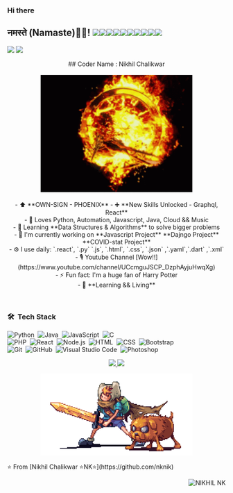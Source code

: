 ### Hi there 
<!--
**nknik/nknik** is a ✨ _special_ ✨ repository because its `README.md` (this file) appears on your GitHub profile.

Here are some ideas to get you started:

- 🔭 I’m currently working on ...
- 🌱 I’m currently learning ...
- 👯 I’m looking to collaborate on ...
- 🤔 I’m looking for help with ...
- 💬 Ask me about ...
- 📫 How to reach me: ...
- 😄 Pronouns: ...
- ⚡ Fun fact: ...
-->

<h2>नमस्ते (Namaste)🙏🏻! <img src="https://media.giphy.com/media/12oufCB0MyZ1Go/giphy.gif" width="50"><img src="https://media.giphy.com/media/12oufCB0MyZ1Go/giphy.gif" width="50"><img src="https://media.giphy.com/media/12oufCB0MyZ1Go/giphy.gif" width="50"><img src="https://media.giphy.com/media/12oufCB0MyZ1Go/giphy.gif" width="50"><img src="https://media.giphy.com/media/12oufCB0MyZ1Go/giphy.gif" width="50"><img src="https://media.giphy.com/media/12oufCB0MyZ1Go/giphy.gif" width="50"><img src="https://media.giphy.com/media/12oufCB0MyZ1Go/giphy.gif" width="50"><img src="https://media.giphy.com/media/12oufCB0MyZ1Go/giphy.gif" width="50"><img src="https://media.giphy.com/media/12oufCB0MyZ1Go/giphy.gif" width="50"><img src="https://media.giphy.com/media/12oufCB0MyZ1Go/giphy.gif" width="50"></h2>
  
[![](https://img.shields.io/badge/LinkedIn-NikhilChalikwar-blue)](https://www.linkedin.com/in/nikhil-chalikwar-32877418b/)
[![](https://img.shields.io/badge/Gmail-nikhilchalikwar@gmail.com-red)](mailto:nikhilchalikwar@gmail.com)

<p align="center">
  ## Coder Name : Nikhil Chalikwar<br><br>
  <img src="https://github.com/nknik/nknik/blob/main/tenor%20(1).gif" width="350" /> <br><br>
- ⬆ **OWN-SIGN - PHOENIX**
- ➕ **New Skills Unlocked - Graphql, React**<br>
- 🌱 Loves Python, Automation, Javascript, Java, Cloud && Music<br>
- 🚀 Learning **Data Structures & Algorithms** to solve bigger problems<br>
- 🏢 I'm currently working on **Javascript Project** **Dajngo Project** **COVID-stat Project**<br>
- ⚙️ I use daily: `.react`, `.py` `.js`, `.html`, `.css`, `.json` ,`.yaml`,`.dart` ,`.xml`<br>
- 🎙 Youtube Channel [Wow!!](https://www.youtube.com/channel/UCcmguJSCP_DzphAyjuHwqXg)<br>
- ⚡️ Fun fact: I'm a huge fan of Harry Potter<br>
- 📒 **Learning && Living**<br>
</p><br>


### 🛠 &nbsp;Tech Stack

![Python](https://img.shields.io/badge/-Python-333333?style=flat&logo=python)&nbsp;
![Java](https://img.shields.io/badge/-Java-333333?style=flat&logo=Java&logoColor=FFA518)&nbsp;
![JavaScript](https://img.shields.io/badge/-JavaScript-333333?style=flat&logo=javascript)&nbsp;
![C](https://img.shields.io/badge/-C-333333?style=flat&logo=C&logoColor=A8B9CC)&nbsp;<br>
![PHP](https://img.shields.io/badge/-PHP-333333?style=flat&logo=php)&nbsp;
![React](https://img.shields.io/badge/-React-333333?style=flat&logo=react)&nbsp;
![Node.js](https://img.shields.io/badge/-Node.js-333333?style=flat&logo=node.js)&nbsp;
![HTML](https://img.shields.io/badge/-HTML-333333?style=flat&logo=HTML5)&nbsp;
![CSS](https://img.shields.io/badge/-CSS-333333?style=flat&logo=CSS3&logoColor=1572B6)&nbsp;
![Bootstrap](https://img.shields.io/badge/-Bootstrap-333333?style=flat&logo=bootstrap&logoColor=563D7C)\
![Git](https://img.shields.io/badge/-Git-333333?style=flat&logo=git)&nbsp;
![GitHub](https://img.shields.io/badge/-GitHub-333333?style=flat&logo=github)&nbsp;
![Visual Studio Code](https://img.shields.io/badge/-Visual%20Studio%20Code-333333?style=flat&logo=visual-studio-code&logoColor=007ACC)&nbsp;
![Photoshop](https://img.shields.io/badge/-Photoshop-333333?style=flat&logo=adobe-photoshop)&nbsp;

<p align="center">
<a href="https://github.com/nknik">
  <img height="180em" src="https://github-readme-stats-eight-theta.vercel.app/api?username=nknik&show_icons=true&theme=react&include_all_commits=true&count_private=true "/>
  <img height="180em" src="https://github-readme-stats-eight-theta.vercel.app/api/top-langs/?username=nknik&layout=compact&langs_count=8&hide=java,r&theme=react "/>
</a>
</p>
<p align="center">
  
  <img src="https://github.com/nknik/nknik/blob/main/preview.gif" width="350" />
</p>
⭐️ From [Nikhil Chalikwar ⭐️NK⭐️](https://github.com/nknik)
<p align="right"> <img src="https://komarev.com/ghpvc/?username=nknik" alt="NIKHIL NK" /> </p>

